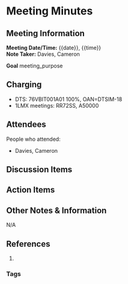 # Meeting Minutes
## Meeting Information
**Meeting Date/Time:** {{date}}, {{time}}  
**Note Taker:** Davies, Cameron  

**Goal** meeting_purpose  

## **Charging**
- DTS: 76VBIT001A01 100%, OAN=DTSIM-18
- 1LMX meetings: RR72SS, A50000

## Attendees
People who attended:
- Davies, Cameron

## Discussion Items

## Action Items

## Other Notes & Information
N/A

## References
1. 

### Tags